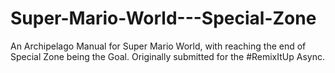 # Super-Mario-World---Special-Zone
An Archipelago Manual for Super Mario World, with reaching the end of Special Zone being the Goal. Originally submitted for the #RemixItUp Async.
